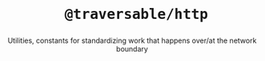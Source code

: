 <h1 align="center">
<pre>
 @traversable/http
</pre>
</h1>

<p align="center">Utilities, constants for standardizing work that happens over/at the network boundary</p>

